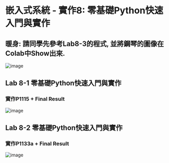 
# 嵌入式系統 - 實作8: 零基礎Python快速入門與實作

## 暖身: 請同學先參考Lab8-3的程式, 並將鋼琴的圖像在Colab中Show出來. 
![image](https://user-images.githubusercontent.com/89717270/141667140-c50ad364-7478-497b-8339-b368f5fdcceb.png)

## Lab 8-1 零基礎Python快速入門與實作
### 實作P1115 + Final Result
![image](https://user-images.githubusercontent.com/89717270/141667221-2edbce33-a349-4c56-889e-10a80b11e01b.png)

## Lab 8-2 零基礎Python快速入門與實作
### 實作P1133a + Final Result
![image](https://user-images.githubusercontent.com/89717270/141667378-1955e5cf-c309-4e8b-b4e7-2cbfa6fe5150.png)
